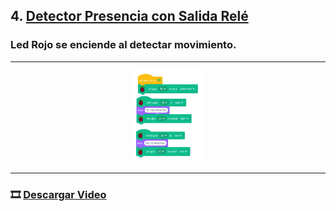 ## 4. [Detector Presencia con Salida Relé](README.md)

### Led Rojo se enciende al detectar movimiento.

---

<p align="center"><img src="img/detecMov.png" alt="detectMov" width="22%"></p>

---

### 🎞️ [Descargar Video](https://raw.githubusercontent.com/Nando-Asir/practicasRaspberry/refs/heads/main/videos/detectorMov.mov)

